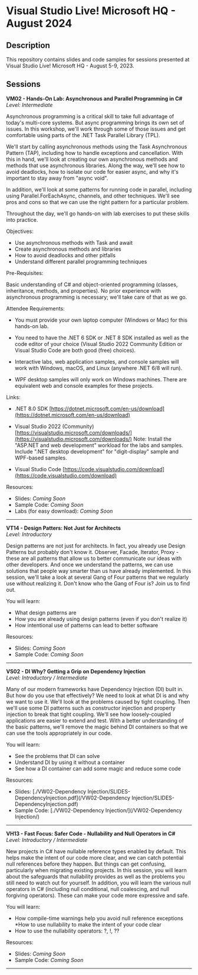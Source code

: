# Visual Studio Live! Microsoft HQ - August 2024  

## Description  
This repository contains slides and code samples for sessions presented at Visual Studio Live! Microsoft HQ - August 5-9, 2023.  

## Sessions  

**VM02 - Hands-On Lab: Asynchronous and Parallel Programming in C#**  
*Level: Intermediate*  

Asynchronous programming is a critical skill to take full advantage of today's multi-core systems. But async programming brings its own set of issues. In this workshop, we'll work through some of those issues and get comfortable using parts of the .NET Task Parallel Library (TPL).  

We'll start by calling asynchronous methods using the Task Asynchronous Pattern (TAP), including how to handle exceptions and cancellation. With this in hand, we'll look at creating our own asynchronous methods and methods that use asynchronous libraries. Along the way, we'll see how to avoid deadlocks, how to isolate our code for easier async, and why it's important to stay away from "async void".  

In addition, we'll look at some patterns for running code in parallel, including using Parallel.ForEachAsync, channels, and other techniques. We'll see pros and cons so that we can use the right pattern for a particular problem.  

Throughout the day, we'll go hands-on with lab exercises to put these skills into practice.  

Objectives:  

* Use asynchronous methods with Task and await  
* Create asynchronous methods and libraries  
* How to avoid deadlocks and other pitfalls  
* Understand different parallel programming techniques  

Pre-Requisites:  

Basic understanding of C# and object-oriented programming (classes, inheritance, methods, and properties). No prior experience with asynchronous programming is necessary; we'll take care of that as we go.  

Attendee Requirements:

* You must provide your own laptop computer (Windows or Mac) for this hands-on lab.

* You need to have the .NET 6 SDK or .NET 8 SDK installed as well as the code editor of your choice (Visual Studio 2022 Community Edition or Visual Studio Code are both good (free) choices).

* Interactive labs, web application samples, and console samples will work with Windows, macOS, and Linux (anywhere .NET 6/8 will run).

* WPF desktop samples will only work on Windows machines. There are equivalent web and console examples for these projects.

Links:

* .NET 8.0 SDK
[https://dotnet.microsoft.com/en-us/download](https://dotnet.microsoft.com/en-us/download)

* Visual Studio 2022 (Community)
[https://visualstudio.microsoft.com/downloads/](https://visualstudio.microsoft.com/downloads/)
Note: Install the "ASP.NET and web development" workload for the labs and samples. Include ".NET desktop development" for "digit-display" sample and WPF-based samples.

* Visual Studio Code
[https://code.visualstudio.com/download](https://code.visualstudio.com/download)

Resources:  
* Slides: *Coming Soon*
* Sample Code: *Coming Soon*  
* Labs (for easy download): *Coming Soon*

---  

**VT14 - Design Patters: Not Just for Architects**  
*Level: Introductory*  

Design patterns are not just for architects. In fact, you already use Design Patterns but probably don't know it. Observer, Facade, Iterator, Proxy - these are all patterns that allow us to better communicate our ideas with other developers. And once we understand the patterns, we can use solutions that people way smarter than us have already implemented. In this session, we'll take a look at several Gang of Four patterns that we regularly use without realizing it. Don't know who the Gang of Four is? Join us to find out.

You will learn:

* What design patterns are
* How you are already using design patterns (even if you don't realize it)
* How intentional use of patterns can lead to better software  

Resources:  
* Slides: *Coming Soon*
* Sample Code: *Coming Soon*

---

**VS02 - DI Why? Getting a Grip on Dependency Injection**  
*Level: Introductory / Intermediate*  

Many of our modern frameworks have Dependency Injection (DI) built in. But how do you use that effectively? We need to look at what DI is and why we want to use it. We'll look at the problems caused by tight coupling. Then we'll use some DI patterns such as constructor injection and property injection to break that tight coupling. We'll see how loosely-coupled applications are easier to extend and test. With a better understanding of the basic patterns, we'll remove the magic behind DI containers so that we can use the tools appropriately in our code.

You will learn:

* See the problems that DI can solve
* Understand DI by using it without a container
* See how a DI container can add some magic and reduce some code  

Resources:  
* Slides: [./VW02-Dependency Injection/SLIDES-DependencyInjection.pdf](/VW02-Dependency Injection/SLIDES-DependencyInjection.pdf)
* Sample Code: [./VW02-Dependency Injection/](/VW02-Dependency Injection/)

---

**VH13 - Fast Focus: Safer Code - Nullability and Null Operators in C#**  
*Level: Introductory / Intermediate*  

New projects in C# have nullable reference types enabled by default. This helps make the intent of our code more clear, and we can catch potential null references before they happen. But things can get confusing, particularly when migrating existing projects. In this session, you will learn about the safeguards that nullability provides as well as the problems you still need to watch out for yourself. In addition, you will learn the various null operators in C# (including null conditional, null coalescing, and null forgiving operators). These can make your code more expressive and safe.

You will learn:

* How compile-time warnings help you avoid null reference exceptions
*How to use nullability to make the intent of your code clear
* How to use the nullability operators: ?, !, ??  

Resources:  
* Slides: *Coming Soon*
* Sample Code: *Coming Soon*

---
    